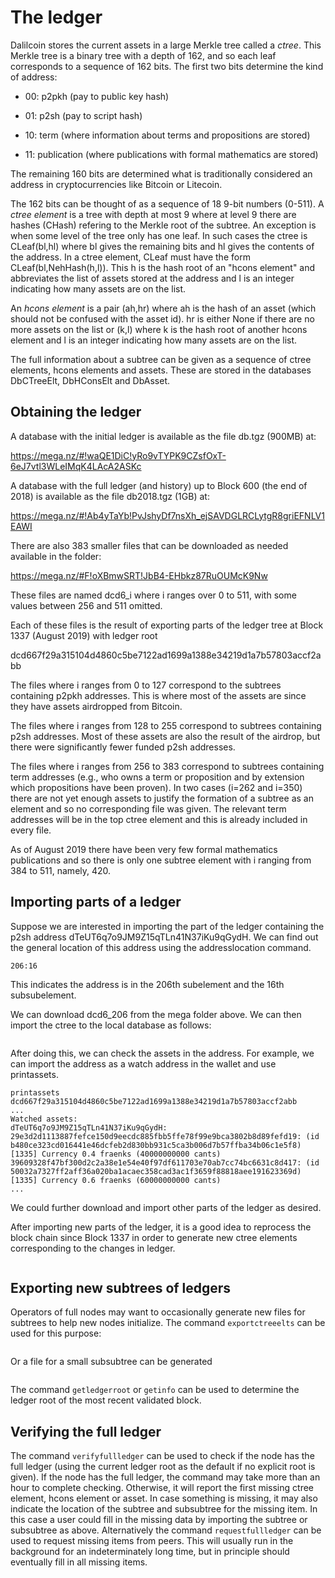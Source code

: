# The ledger

Dalilcoin stores the current assets in a large Merkle tree called a
*ctree*. This Merkle tree is a binary tree with a depth of 162, and so
each leaf corresponds to a sequence of 162 bits.  The first two bits
determine the kind of address:

* 00: p2pkh (pay to public key hash)

* 01: p2sh (pay to script hash)

* 10: term (where information about terms and propositions are stored)

* 11: publication (where publications with formal mathematics are stored)

The remaining 160 bits are determined what is traditionally considered
an address in cryptocurrencies like Bitcoin or Litecoin.

The 162 bits can be thought of as a sequence of 18 9-bit numbers
(0-511).  A *ctree element* is a tree with depth at most 9 where at
level 9 there are hashes (CHash) refering to the Merkle root of the
subtree.  An exception is when some level of the tree only has one
leaf.  In such cases the ctree is CLeaf(bl,hl) where bl gives the
remaining bits and hl gives the contents of the address. In a ctree
element, CLeaf must have the form CLeaf(bl,NehHash(h,l)). This h is
the hash root of an "hcons element" and abbreviates the list of assets
stored at the address and l is an integer indicating how many assets
are on the list.

An *hcons element* is a pair (ah,hr) where ah is the hash of an asset
(which should not be confused with the asset id). hr is either None if
there are no more assets on the list or (k,l) where k is the hash root
of another hcons element and l is an integer indicating how many
assets are on the list.

The full information about a subtree can be given as a sequence of
ctree elements, hcons elements and assets.  These are
stored in the databases DbCTreeElt, DbHConsElt and DbAsset.

## Obtaining the ledger

A database with the initial ledger is available as the file db.tgz
(900MB) at:

https://mega.nz/#!waQE1DiC!yRo9vTYPK9CZsfOxT-6eJ7vtl3WLeIMqK4LAcA2ASKc

A database with the full ledger (and history) up to Block 600 (the end
of 2018) is available as the file db2018.tgz (1GB) at:

https://mega.nz/#!Ab4yTaYb!PvJshyDf7nsXh_ejSAVDGLRCLytgR8griEFNLV1EAWI

There are also 383 smaller files that can be downloaded as needed
available in the folder:

https://mega.nz/#F!oXBmwSRT!JbB4-EHbkz87RuOUMcK9Nw

These files are named dcd6_i where i ranges over 0 to 511,
with some values between 256 and 511 omitted.

Each of these files is the result of exporting parts of the
ledger tree at Block 1337 (August 2019) with ledger root

dcd667f29a315104d4860c5be7122ad1699a1388e34219d1a7b57803accf2abb

The files where i ranges from 0 to 127 correspond to the subtrees
containing p2pkh addresses. This is where most of the assets are since
they have assets airdropped from Bitcoin.

The files where i ranges from 128 to 255 correspond to subtrees
containing p2sh addresses.  Most of these assets are also the result
of the airdrop, but there were significantly fewer funded p2sh
addresses.

The files where i ranges from 256 to 383 correspond to subtrees
containing term addresses (e.g., who owns a term or proposition and by
extension which propositions have been proven).  In two cases (i=262
and i=350) there are not yet enough assets to justify the formation of
a subtree as an element and so no corresponding file was given. The
relevant term addresses will be in the top ctree element and this is
already included in every file.

As of August 2019 there have been very few formal mathematics publications
and so there is only one subtree element with i ranging from 384
to 511, namely, 420.

## Importing parts of a ledger

Suppose we are interested in importing the part of the ledger
containing the p2sh address dTeUT6q7o9JM9Z15qTLn41N37iKu9qGydH. We can
find out the general location of this address using the
addresslocation command.

```addresslocation dTeUT6q7o9JM9Z15qTLn41N37iKu9qGydH
206:16
```

This indicates the address is in the 206th subelement and the 16th subsubelement.

We can download dcd6_206 from the mega folder above. We can then
import the ctree to the local database as follows:

```importctreeelts "<fullpath>/dcd6_206" dcd667f29a315104d4860c5be7122ad1699a1388e34219d1a7b57803accf2abb
```

After doing this, we can check the assets in the address.  For
example, we can import the address as a watch address in the wallet
and use printassets.

```importwatchaddr dTeUT6q7o9JM9Z15qTLn41N37iKu9qGydH
printassets dcd667f29a315104d4860c5be7122ad1699a1388e34219d1a7b57803accf2abb
...
Watched assets:
dTeUT6q7o9JM9Z15qTLn41N37iKu9qGydH:
29e3d2d1113887fefce150d9eecdc885fbb5ffe78f99e9bca3802b8d89fefd19: (id b480ce323cd016441e46dcfeb2d830bb931c5ca3b006d7b57ffba34b06c1e5f8) [1335] Currency 0.4 fraenks (40000000000 cants)
39609328f47bf300d2c2a38e1e54e40f97df611703e70ab7cc74bc6631c8d417: (id 50032a7327ff2aff36a020ba1acaec358cad3ac1f3659f88818aee191623369d) [1335] Currency 0.6 fraenks (60000000000 cants)
...
```

We could further download and import other parts of the ledger as desired.

After importing new parts of the ledger, it is a good idea to
reprocess the block chain since Block 1337 in order to generate new
ctree elements corresponding to the changes in ledger.

```reprocessblockchain 1337
```

## Exporting new subtrees of ledgers

Operators of full nodes may want to occasionally generate new files
for subtrees to help new nodes initialize.
The command `exportctreeelts` can be used for this purpose:

```exportctreeelts "<fullpath>/<fileprefix>_<i>" <ledgerroot> <i>
```

Or a file for a small subsubtree can be generated

```exportctreeelts "<fullpath>/<fileprefix>_<i>_<j>" <ledgerroot> <i> <j>
```

The command `getledgerroot` or `getinfo` can be used to determine the ledger root
of the most recent validated block.

## Verifying the full ledger

The command `verifyfullledger` can be used to check if the node has
the full ledger (using the current ledger root as the default if no
explicit root is given). If the node has the full ledger, the command
may take more than an hour to complete checking. Otherwise, it will
report the first missing ctree element, hcons element or asset.  In
case something is missing, it may also indicate the location of the
subtree and subsubtree for the missing item. In this case a user could
fill in the missing data by importing the subtree or subsubtree as
above. Alternatively the command `requestfullledger` can be used to
request missing items from peers. This will usually run in the
background for an indeterminately long time, but in principle should
eventually fill in all missing items.
